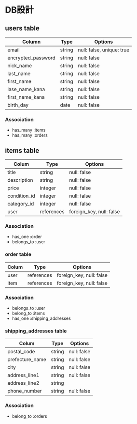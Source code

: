 # DB設計

## users table

 | Column             | Type       | Options                    |
 |--------------------|------------|----------------------------|
 | email              | string     | null: false, unique: true  |
 | encrypted_password | string     | null: false                |
 | nick_name          | string     | null: false                |
 | last_name          | string     | null: false                |
 | first_name         | string     | null: false                |
 | lase_name_kana     | string     | null: false                |
 | first_name_kana    | string     | null: false                |
 | birth_day          | date       | null: false                |


 ### Association

 * has_many :items
 * has_many :orders
 

 ## items table

 | Colum             | Type        | Options                     |
 |-------------------|-------------|-----------------------------|
 | title             | string      | null: false                 |
 | description       | string      | null: false                 |
 | price             | integer     | null: false                 |
 | condition_id      | integer     | null: false                 |
 | category_id	     | integer     | null: false                 |
 | user              | references  | foreign_key, null: false    |

 ### Association

* has_one :order
* belongs_to :user


### order table

| Colum             | Type        | Options                     |
|-------------------|-------------|-----------------------------|
| user              | references  | foreign_key, null: false    |
| item              | references  | foreign_key,  null: false   |

### Association

* belongs_to :user
* belong_to :items
* has_one :shipping_addresses

### shipping_addresses table

| Colum             | Type        | Options                     |
|-------------------|-------------|-----------------------------|
| postal_code       | string      | null: false                 |
| prefecture_name   | string      | null: false                 |
| city              | string      | null: false                 |
| address_line1     | string      | null: false                 |
| address_line2     | string      |                             |
| phone_number      | string      | null: false                 | 


 ### Association

* belong_to :orders
